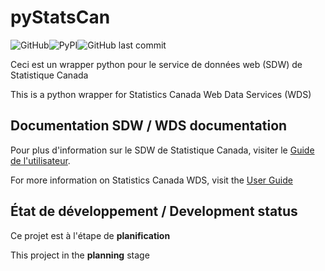 # pyStatsCan
![GitHub](https://img.shields.io/github/license/DelBiss/pyStatsCan.svg?style=flat-square)![PyPI](https://img.shields.io/pypi/v/pyStatsCan.svg?style=flat-square)![GitHub last commit](https://img.shields.io/github/last-commit/DelBiss/pyStatsCan.svg?style=flat-square)

 Ceci est un wrapper python pour le service de données web (SDW) de Statistique Canada

 This is a python wrapper for Statistics Canada Web Data Services (WDS)

 ## Documentation SDW / WDS documentation
 Pour plus d'information sur le SDW de Statistique Canada, visiter le [Guide de l'utilisateur](https://www.statcan.gc.ca/fra/developpeurs/sdw/guide-utilisateur).

 For more information on Statistics Canada WDS, visit the [User Guide](https://www.statcan.gc.ca/eng/developers/wds/user-guide)

 ## État de développement / Development status
 Ce projet est à l'étape de **planification**

 This project in the **planning** stage